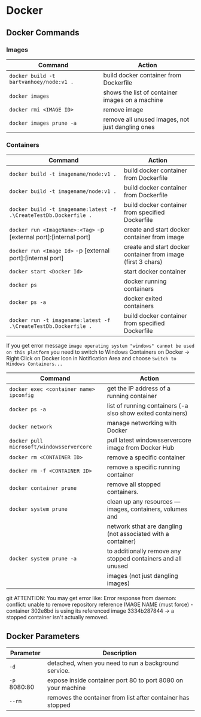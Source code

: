 # Docker

## Docker Commands

### Images

| Command                                                          |               Action                                          |
|-------------------------------------------------------------     |---------------------------------------------------------------|
|`docker build -t bartvanhoey/node:v1 .`                           | build docker container from Dockerfile                        |
|`docker images`                                                   | shows the list of container images on a machine               |
|`docker rmi <IMAGE ID>`                                           | remove image                                                  |
|`docker images prune -a`                                          | remove all unused images, not just dangling ones              |

### Containers

| Command                                                          |               Action                                          |
|-------------------------------------------------------------     |---------------------------------------------------------------|
|`docker build -t imagename/node:v1 .`                             | build docker container from Dockerfile                        |
|`docker build -t imagename/node:v1 .`                             | build docker container from Dockerfile                        |
|`docker build -t imagename:latest -f .\CreateTestDb.Dockerfile .` | build docker container from specified Dockerfile              |
|`docker run <ImageName>:<Tag>` -p [external port]:[internal port] | create and start docker container from image                  |
|`docker run <Image Id>` -p [external port]:[internal port]        | create and start docker container from image (first 3 chars)  |
|`docker start <Docker Id>`                                        | start docker container                                        |
|`docker ps`                                                       | docker running containers                                     |
|`docker ps -a`                                                    | docker exited containers                                      |
|`docker run -t imagename:latest -f .\CreateTestDb.Dockerfile .` | build docker container from specified Dockerfile              |

If you get error message `image operating system "windows" cannot be used on this platform` you need to switch to
Windows Containers on Docker -> Right Click on Docker Icon in Notification Area and choose `Switch to Windows Containers...`

| Command                                                          |               Action                                          |
|-------------------------------------------------------------     |---------------------------------------------------------------|
|`docker exec <container name> ipconfig`                           | get the IP address of a running container                     |
|`docker ps -a`                                                    | list of running containers (-a slso show exited containers)   |
|`docker network`                                                  | manage networking with Docker                                 |
|`docker pull microsoft/windowsservercore`                         | pull latest windowsservercore image from Docker Hub           |
|`docker rm <CONTAINER ID>`                                        | remove a specific container                                   |
|`docker rm -f <CONTAINER ID>`                                     | remove a specific running container                           |
|`docker container prune`                                          | remove all stopped containers.             |
|`docker system prune`                                             | clean up any resources — images, containers, volumes and      |
|                                                                  | network sthat are dangling (not associated with a container)  |
|`docker system prune -a`                                          | to additionally remove any stopped containers and all unused  |
|                                                                  | images (not just dangling images)                             |
git
 ATTENTION: You may get error like: Error response from daemon: conflict: unable to remove repository reference IMAGE NAME
 (must force) - container 302e8bd is using its referenced image 3334b287844 -> a stopped container isn't actually removed.

## Docker Parameters

| Parameter                                                   |               Description                                     |
|-------------------------------------------------------------|---------------------------------------------------------------|
|`-d`                                                         | detached, when you need to run a background service.          |
|`-p` 8080:80                                                 | expose inside container port 80 to port 8080 on your machine  |
|`--rm`                                                       | removes the container from list after container has stopped   |
